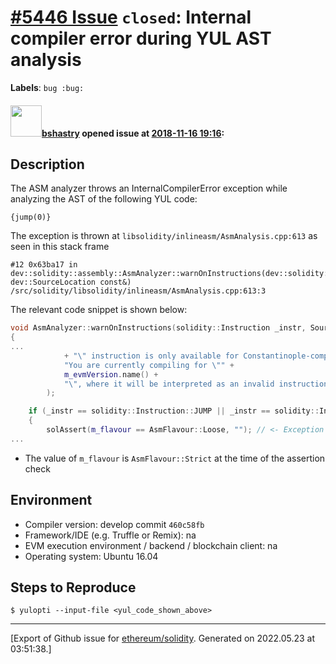 # [\#5446 Issue](https://github.com/ethereum/solidity/issues/5446) `closed`: Internal compiler error during YUL AST analysis
**Labels**: `bug :bug:`


#### <img src="https://avatars.githubusercontent.com/u/2388185?v=4" width="50">[bshastry](https://github.com/bshastry) opened issue at [2018-11-16 19:16](https://github.com/ethereum/solidity/issues/5446):

## Description

The ASM analyzer throws an InternalCompilerError exception while analyzing the AST of the following YUL code:

```
{jump(0)}
```

The exception is thrown at `libsolidity/inlineasm/AsmAnalysis.cpp:613` as seen in this stack frame

```
#12 0x63ba17 in dev::solidity::assembly::AsmAnalyzer::warnOnInstructions(dev::solidity::Instruction, dev::SourceLocation const&) /src/solidity/libsolidity/inlineasm/AsmAnalysis.cpp:613:3
```

The relevant code snippet is shown below:

```cpp
void AsmAnalyzer::warnOnInstructions(solidity::Instruction _instr, SourceLocation const& _location)
{
...
			+ "\" instruction is only available for Constantinople-compatible VMs. " +
			"You are currently compiling for \"" +
			m_evmVersion.name() +
			"\", where it will be interpreted as an invalid instruction."
		);

	if (_instr == solidity::Instruction::JUMP || _instr == solidity::Instruction::JUMPI || _instr == solidity::Instruction::JUMPDEST)
	{
		solAssert(m_flavour == AsmFlavour::Loose, ""); // <- Exception thrown
...
```

- The value of `m_flavour` is `AsmFlavour::Strict` at the time of the assertion check

## Environment

- Compiler version: develop commit `460c58fb`
- Framework/IDE (e.g. Truffle or Remix): na
- EVM execution environment / backend / blockchain client: na
- Operating system: Ubuntu 16.04

## Steps to Reproduce

```
$ yulopti --input-file <yul_code_shown_above>
```




-------------------------------------------------------------------------------



[Export of Github issue for [ethereum/solidity](https://github.com/ethereum/solidity). Generated on 2022.05.23 at 03:51:38.]
